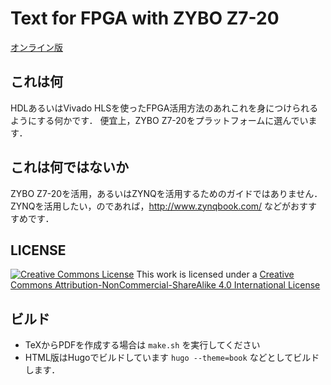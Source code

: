 # Text for FPGA with ZYBO Z7-20

[オンライン版](https://miyo.github.io/learning_fpga/)

## これは何
HDLあるいはVivado HLSを使ったFPGA活用方法のあれこれを身につけられるようにする何かです．
便宜上，ZYBO Z7-20をプラットフォームに選んでいます．

## これは何ではないか
ZYBO Z7-20を活用，あるいはZYNQを活用するためのガイドではありません．
ZYNQを活用したい，のであれば，http://www.zynqbook.com/ などがおすすすめです．

## LICENSE
[![Creative Commons License](https://i.creativecommons.org/l/by-nc-sa/4.0/88x31.png)](http://creativecommons.org/licenses/by-nc-sa/4.0/)
This work is licensed under a [Creative Commons Attribution-NonCommercial-ShareAlike 4.0 International License](http://creativecommons.org/licenses/by-nc-sa/4.0/)

## ビルド
- TeXからPDFを作成する場合は `make.sh` を実行してください
- HTML版はHugoでビルドしています `hugo --theme=book` などとしてビルドします．

